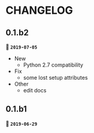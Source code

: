 # CHANGELOG

## 0.1.b2

**📅 `2019-07-05`**

- New
  - Python 2.7 compatibility
- Fix
  - some lost setup attributes
- Other
  - edit docs

## 0.1.b1

**📅 `2019-06-29`**
